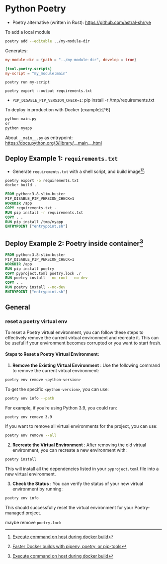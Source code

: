 # Python Poetry

- Poetry alternative (written in Rust): https://github.com/astral-sh/rye

To add a local module

```sh
poetry add --editable ../my-module-dir
```

Generates:

```toml
my-module-dir = {path = "../my-module-dir", develop = true}
```


```pyproject.toml
[tool.poetry.scripts]
my-script = "my_module:main"
```

`poetry run my-script`

`poetry export --output requirements.txt`

- `PIP_DISABLE_PIP_VERSION_CHECK=1`: pip install -r /tmp/requirements.txt

To deploy in production with Docker (example):[^6]

```entrypoint.sh
python main.py
or
python myapp
```

About `__main__.py` as entrypoint: https://docs.python.org/3/library/__main__.html

## Deploy Example 1: `requirements.txt`

- Generate `requirements.txt` with a shell script, and build image[^7][^9]:

```build.sh
poetry export -o requirements.txt
docker build .
```

```Dockerfile
FROM python:3.8-slim-buster
PIP_DISABLE_PIP_VERSION_CHECK=1
WORKDIR /app
COPY requirements.txt .
RUN pip install -r requirements.txt
COPY . .
RUN pip install /tmp/myapp
ENTRYPOINT ["entrypoint.sh"]
```

## Deploy Example 2: Poetry inside container[^7]

```Dockerfile
FROM python:3.8-slim-buster
PIP_DISABLE_PIP_VERSION_CHECK=1
WORKDIR /app
RUN pip install poetry
COPY pyproject.toml poetry.lock ./
RUN poetry install --no-root --no-dev
COPY . .
RUN poetry install --no-dev
ENTRYPOINT ["entrypoint.sh"]
```

[^7]: [Execute command on host during docker build](https://stackoverflow.com/a/42754636)
[^9]: [Faster Docker builds with pipenv, poetry, or pip-tools](https://pythonspeed.com/articles/pipenv-docker/)


## General

### reset a poetry virtual env

To reset a Poetry virtual environment, you can follow these steps to effectively remove the current virtual environment and recreate it. This can be useful if your environment becomes corrupted or you want to start fresh.

#### Steps to Reset a Poetry Virtual Environment: 
 
1. **Remove the Existing Virtual Environment** :
Use the following command to remove the current virtual environment:

```bash
poetry env remove <python-version>
```
To get the specific `<python-version>`, you can use:

```bash
poetry env info --path
```

For example, if you’re using Python 3.9, you could run:


```bash
poetry env remove 3.9
```

If you want to remove all virtual environments for the project, you can use:


```bash
poetry env remove --all
```
 
2. **Recreate the Virtual Environment** :
After removing the old virtual environment, you can recreate a new environment with:

```bash
poetry install
```
This will install all the dependencies listed in your `pyproject.toml` file into a new virtual environment.
 
3. **Check the Status** :
You can verify the status of your new virtual environment by running:

```bash
poetry env info
```

This should successfully reset the virtual environment for your Poetry-managed project.

maybe remove `poetry.lock`
